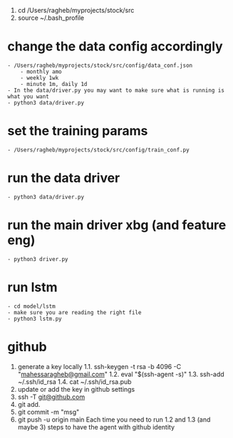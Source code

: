 
1. cd /Users/ragheb/myprojects/stock/src
2. source ~/.bash_profile

# change the data config accordingly
    - /Users/ragheb/myprojects/stock/src/config/data_conf.json
        - monthly amo
        - weekly 1wk
        - minute 1m, daily 1d
    - In the data/driver.py you may want to make sure what is running is what you want
    - python3 data/driver.py
# set the training params
    - /Users/ragheb/myprojects/stock/src/config/train_conf.py
# run the data driver
    - python3 data/driver.py
# run the main driver xbg (and feature eng)
    - python3 driver.py
# run lstm
    - cd model/lstm
    - make sure you are reading the right file
    - python3 lstm.py


# github
1. generate a key locally
    1.1. ssh-keygen -t rsa -b 4096 -C "mahessaragheb@gmail.com"
    1.2.  eval "$(ssh-agent -s)"
    1.3.  ssh-add ~/.ssh/id_rsa
    1.4. cat ~/.ssh/id_rsa.pub
2. update or add the key in github settings
3. ssh -T git@github.com
4. git add.
5. git commit -m "msg"
6. git push -u origin main
Each time you need to run 1.2 and 1.3 (and maybe 3) steps to have the agent with github identity
